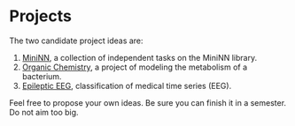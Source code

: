 # Projects

The two candidate project ideas are: 
1. [MiniNN](./MiniNN.md), a collection of independent tasks on the MiniNN library. 
2. [Organic Chemistry](./organic_chemistry.md), a project of modeling the metabolism of a bacterium. 
3. [Epileptic EEG](./epileptic_EEG.md), classification of medical time series (EEG). 

Feel free to propose your own ideas. Be sure you can finish it in a semester. Do not aim too big. 
